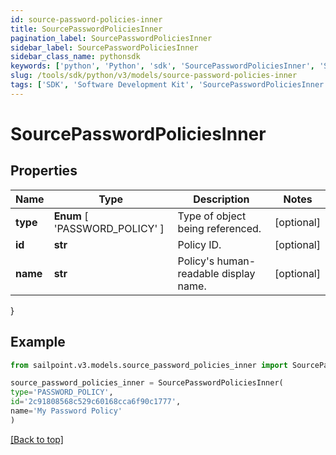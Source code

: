 ```yaml
---
id: source-password-policies-inner
title: SourcePasswordPoliciesInner
pagination_label: SourcePasswordPoliciesInner
sidebar_label: SourcePasswordPoliciesInner
sidebar_class_name: pythonsdk
keywords: ['python', 'Python', 'sdk', 'SourcePasswordPoliciesInner', 'SourcePasswordPoliciesInner'] 
slug: /tools/sdk/python/v3/models/source-password-policies-inner
tags: ['SDK', 'Software Development Kit', 'SourcePasswordPoliciesInner', 'SourcePasswordPoliciesInner']
---
```


# SourcePasswordPoliciesInner


## Properties

Name | Type | Description | Notes
------------ | ------------- | ------------- | -------------
**type** |  **Enum** [  'PASSWORD_POLICY' ] | Type of object being referenced. | [optional] 
**id** | **str** | Policy ID. | [optional] 
**name** | **str** | Policy's human-readable display name. | [optional] 
}

## Example

```python
from sailpoint.v3.models.source_password_policies_inner import SourcePasswordPoliciesInner

source_password_policies_inner = SourcePasswordPoliciesInner(
type='PASSWORD_POLICY',
id='2c91808568c529c60168cca6f90c1777',
name='My Password Policy'
)

```
[[Back to top]](#) 

